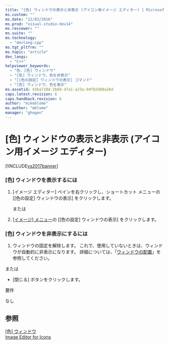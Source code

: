 ```yaml
---
title: "[色] ウィンドウの表示と非表示 (アイコン用イメージ エディター) | Microsoft Docs"
ms.custom: ""
ms.date: "12/03/2016"
ms.prod: "visual-studio-dev14"
ms.reviewer: ""
ms.suite: ""
ms.technology: 
  - "devlang-cpp"
ms.tgt_pltfrm: ""
ms.topic: "article"
dev_langs: 
  - "C++"
helpviewer_keywords: 
  - "色、[色] ウィンドウ"
  - "[色] ウィンドウ、色を非表示"
  - "[[色の設定] ウィンドウの表示] コマンド"
  - "[色] ウィンドウ、色を表示"
ms.assetid: 43ba728d-2b69-47a1-a23a-94f82d88a26d
caps.latest.revision: 6
caps.handback.revision: 6
author: "mikeblome"
ms.author: "mblome"
manager: "ghogen"
---
```

# [色] ウィンドウの表示と非表示 (アイコン用イメージ エディター)
[!INCLUDE[vs2017banner](../assembler/inline/includes/vs2017banner.md)]

### \[色\] ウィンドウを表示するには  
  
1.  \[イメージ エディター\] ペインを右クリックし、ショートカット メニューの \[\[色の設定\] ウィンドウの表示\] をクリックします。  
  
     または  
  
2.  [&#91;イメージ&#93; メニュー](../mfc/image-menu-image-editor-for-icons.md)の \[\[色の設定\] ウィンドウの表示\] をクリックします。  
  
### \[色\] ウィンドウを非表示にするには  
  
1.  ウィンドウの固定を解除します。  これで、使用していないときは、ウィンドウが自動的に非表示になります。  詳細については、「[ウィンドウの配置](../misc/how-to-arrange-and-dock-windows.md)」を参照してください。  
  
 または  
  
-   \[閉じる\] ボタンをクリックします。  
  
 要件  
  
 なし  
  
## 参照  
 [\[色\] ウィンドウ](../Topic/Colors%20Window%20\(Image%20Editor%20for%20Icons\).md)   
 [Image Editor for Icons](../mfc/image-editor-for-icons.md)